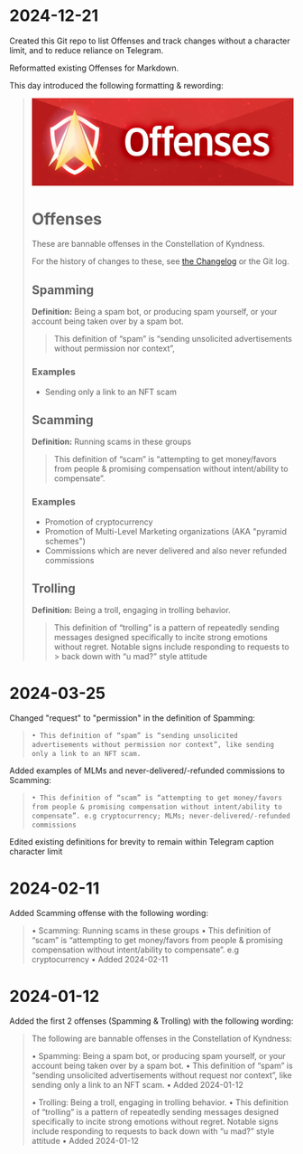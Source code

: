 # 2024-12-21

Created this Git repo to list Offenses and track changes without a character limit, and to reduce reliance on Telegram.

Reformatted existing Offenses for Markdown.

This day introduced the following formatting & rewording:

> <img src="./Offenses.jpg" />
>
> # Offenses
>
> These are bannable offenses in the Constellation of Kyndness.
>
> For the history of changes to these, see [the Changelog](./CHANGELOG.md) or the Git log.
>
>
> ## Spamming
>
> **Definition:** Being a spam bot, or producing spam yourself, or your account being taken over by a spam bot.
>
> > This definition of “spam” is “sending unsolicited advertisements without permission nor context”,
>
> ### Examples
> - Sending only a link to an NFT scam
>
>
>
> ## Scamming
>
> **Definition:** Running scams in these groups
>
> > This definition of “scam” is “attempting to get money/favors from people & promising compensation without intent/ability to compensate”.
>
>
> ### Examples
> - Promotion of cryptocurrency
> - Promotion of Multi-Level Marketing organizations (AKA "pyramid schemes")
> - Commissions which are never delivered and also never refunded commissions
>
>
>
> ## Trolling
>
> **Definition:** Being a troll, engaging in trolling behavior.
>
> > This definition of “trolling” is a pattern of repeatedly sending messages designed specifically to incite strong emotions without regret. Notable signs include responding to requests to > back down with “u mad?” style attitude
>



# 2024-03-25

Changed "request" to "permission" in the definition of Spamming:

>     • This definition of “spam” is “sending unsolicited advertisements without permission nor context”, like sending only a link to an NFT scam.


Added examples of MLMs and never-delivered/-refunded commissions to Scamming:

>     • This definition of “scam” is “attempting to get money/favors from people & promising compensation without intent/ability to compensate”. e.g cryptocurrency; MLMs; never-delivered/-refunded commissions


Edited existing definitions for brevity to remain within Telegram caption character limit



# 2024-02-11

Added Scamming offense with the following wording:

> • Scamming: Running scams in these groups
>    • This definition of “scam” is “attempting to get money/favors from people & promising compensation without intent/ability to compensate”. e.g cryptocurrency
>    • Added 2024-02-11



# 2024-01-12

Added the first 2 offenses (Spamming & Trolling) with the following wording:

> The following are bannable offenses in the Constellation of Kyndness:
>
> • Spamming: Being a spam bot, or producing spam yourself, or your account being taken over by a spam bot.
>     • This definition of “spam” is “sending unsolicited advertisements without request nor context”, like sending only a link to an NFT scam.
>     • Added 2024-01-12
>
> • Trolling: Being a troll, engaging in trolling behavior.
>     • This definition of “trolling” is a pattern of repeatedly sending messages designed specifically to incite strong emotions without regret. Notable signs include responding to requests to back down with “u mad?” style attitude
>     • Added 2024-01-12